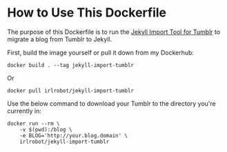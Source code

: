 # How to Use This Dockerfile
The purpose of this Dockerfile is to run the [Jekyll Import Tool for Tumblr](https://github.com/jekyll/jekyll-import) to migrate a blog from Tumblr to Jekyll.

First, build the image yourself or pull it down from my Dockerhub:
```
docker build . --tag jekyll-import-tumblr
```
Or
```
docker pull irlrobot/jekyll-import-tumblr
```

Use the below command to download your Tumblr to the directory you're currently in:
```
docker run --rm \
    -v $(pwd):/blog \
    -e BLOG='http://your.blog.domain' \
    irlrobot/jekyll-import-tumblr
```
